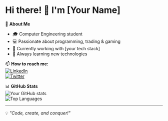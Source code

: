# Hi there! 👋 I'm [Your Name]  

🚀 **About Me**  
- 🎓 Computer Engineering student  
- 💻 Passionate about programming, trading & gaming
- 🔧 Currently working with [your tech stack]  
- 🎯 Always learning new technologies  

📫 **How to reach me:**  
[![LinkedIn](https://img.shields.io/badge/LinkedIn-blue?style=flat&logo=linkedin)](your-linkedin-url)  
[![Twitter](https://img.shields.io/badge/Twitter-blue?style=flat&logo=twitter)](your-twitter-url)  

📊 **GitHub Stats**  
![Your GitHub stats](https://github-readme-stats.vercel.app/api?username=your-username&show_icons=true&theme=tokyonight)  
![Top Languages](https://github-readme-stats.vercel.app/api/top-langs/?username=your-username&layout=compact&theme=tokyonight)  

---

💡 *"Code, create, and conquer!"*
